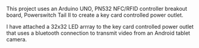 This project uses an Arduino UNO, PN532 NFC/RFID controller breakout board, Powerswitch Tail II to create a key card controlled power outlet.

I have attached a 32x32 LED arrray to the key card controlled power outlet that uses a bluetooth connection to transmit video from an Android tablet camera.
